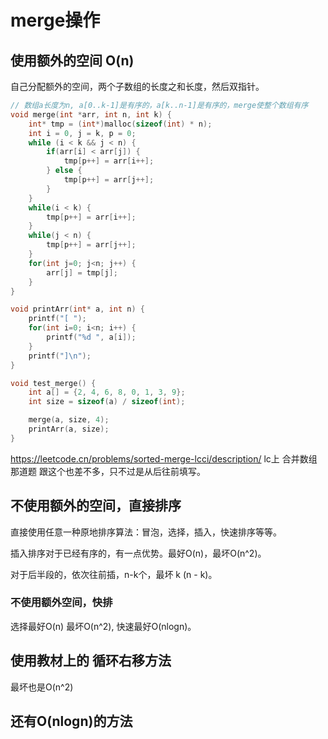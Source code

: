 # merge操作

## 使用额外的空间 O(n)
自己分配额外的空间，两个子数组的长度之和长度，然后双指针。
```c
// 数组a长度为n, a[0..k-1]是有序的，a[k..n-1]是有序的，merge使整个数组有序
void merge(int *arr, int n, int k) {
    int* tmp = (int*)malloc(sizeof(int) * n);
    int i = 0, j = k, p = 0;
    while (i < k && j < n) {
        if(arr[i] < arr[j]) {
            tmp[p++] = arr[i++];
        } else {
            tmp[p++] = arr[j++];
        }
    }
    while(i < k) {
        tmp[p++] = arr[i++];
    }
    while(j < n) {
        tmp[p++] = arr[j++];
    }
    for(int j=0; j<n; j++) {
        arr[j] = tmp[j];
    }
}

void printArr(int* a, int n) {
    printf("[ ");
    for(int i=0; i<n; i++) {
        printf("%d ", a[i]);
    }
    printf("]\n");
}

void test_merge() {
    int a[] = {2, 4, 6, 8, 0, 1, 3, 9};
    int size = sizeof(a) / sizeof(int);

    merge(a, size, 4);
    printArr(a, size);
}
```

https://leetcode.cn/problems/sorted-merge-lcci/description/
lc上 合并数组那道题 跟这个也差不多，只不过是从后往前填写。

## 不使用额外的空间，直接排序
直接使用任意一种原地排序算法：冒泡，选择，插入，快速排序等等。

插入排序对于已经有序的，有一点优势。最好O(n)，最坏O(n^2)。

对于后半段的，依次往前插，n-k个，最坏 k (n - k)。

### 不使用额外空间，快排 
选择最好O(n) 最坏O(n^2), 快速最好O(nlogn)。

## 使用教材上的 循环右移方法
最坏也是O(n^2)

## 还有O(nlogn)的方法

